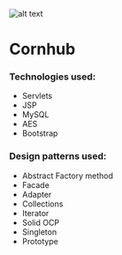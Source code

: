 ![alt text](https://github.com/mokiong/Cornhub/tree/master/web/images/cornhub-logo.png?raw=true)
# Cornhub

### Technologies used:

- Servlets
- JSP
- MySQL
- AES
- Bootstrap

### Design patterns used:

- Abstract Factory method
- Facade
- Adapter
- Collections
- Iterator
- Solid OCP
- Singleton
- Prototype
